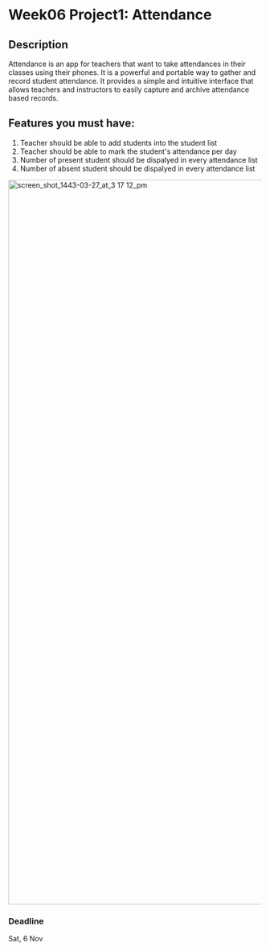 # Week06 Project1: Attendance

## Description
Attendance is an app for teachers that want to take attendances in their classes using their phones. It is a powerful and portable way to gather and record student attendance. It provides a simple and intuitive interface that allows teachers and instructors to easily capture and archive attendance based records.

## Features you must have:
1. Teacher should be able to add students into the student list 
2. Teacher should be able to mark the student's attendance per day 
3. Number of present student should be dispalyed in every attendance list 
4. Number of absent student should be dispalyed in every attendance list 

<img width="1440" alt="screen_shot_1443-03-27_at_3 17 12_pm" src="https://user-images.githubusercontent.com/44459664/140020996-ce61050d-e472-437e-97e3-16c554c5d374.png">

### Deadline 
Sat, 6 Nov
